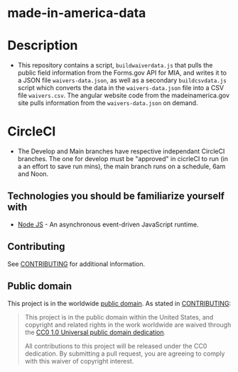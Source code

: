 # made-in-america-data

# Description

- This repository contains a script, `buildwaiverdata.js` that pulls the public field information from the Forms.gov API for MIA, and writes it to a JSON file `waivers-data.json`, as well as a secondary `buildcsvdata.js` script which converts the data in the `waivers-data.json` file into a CSV file `waivers.csv`. The angular website code from the madeinamerica.gov site pulls information from the `waivers-data.json` on demand.

# CircleCI

- The Develop and Main branches have respective independant CircleCI branches. The one for develop must be "approved" in cicrleCI to run (in a an effort to save run mins), the main branch runs on a schedule, 6am and Noon.

## Technologies you should be familiarize yourself with

- [Node JS](https://nodejs.org/en/docs/) - An asynchronous event-driven JavaScript runtime.

## Contributing

See [CONTRIBUTING](CONTRIBUTING.md) for additional information.

## Public domain

This project is in the worldwide [public domain](LICENSE.md). As stated in [CONTRIBUTING](CONTRIBUTING.md):

> This project is in the public domain within the United States, and copyright
> and related rights in the work worldwide are waived through the [CC0 1.0
> Universal public domain dedication](https://creativecommons.org/publicdomain/zero/1.0/).
>
> All contributions to this project will be released under the CC0 dedication.
> By submitting a pull request, you are agreeing to comply with this waiver of
> copyright interest.
